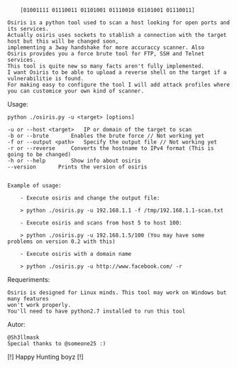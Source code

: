 
        [01001111 01110011 01101001 01110010 01101001 01110011] 
		
	Osiris is a python tool used to scan a host looking for open ports and its services.
	Actually osiris uses sockets to stablish a connection with the target host but this will be changed soon, 
	implementing a 3way handshake for more accuraccy scanner. Also 
	Osiris provides you a force brute tool for FTP, SSH and Telnet services. 
	This tool is quite new so many facts aren't fully implemented. 
	I want Osiris to be able to upload a reverse shell on the target if a vulnerabilitie is found. 
	For making easy to configure the tool I will add attack profiles where you can customice your own kind of scanner.

Usage: 

	python ./osiris.py -u <target> [options]
	
	-u or --host <target>	IP or domain of the target to scan
	-b or --brute		Enables the brute force // Not working yet
	-f or --output <path>	Specify the output file // Not working yet
	-r or --reverse		Converts the hostname to IPv4 format (This is going to be changed)
	-h or --help		Show info about osiris
	--version		Prints the version of osiris
	
	
	Example of usage:
		
		- Execute osiris and change the output file:
		
		> python ./osiris.py -u 192.168.1.1 -f /tmp/192.168.1.1-scan.txt
	
		- Execute osiris and scans from host 5 to host 100:
		
		> python ./osiris.py -u 192.168.1.5/100 (You may have some problems on version 0.2 with this)
		
		- Execute osiris with a domain name 
		
		> python ./osiris.py -u http://www.facebook.com/ -r
		
Requeriments:
	
	Osiris is designed for Linux minds. This tool may work on Windows but many features 
	won't work properly.
	You'll need to have python2.7 installed to run this tool

Autor:

	@Sh3llmask 
	Special thanks to @someone25 :)
	
[!] Happy Hunting boyz [!]
	
